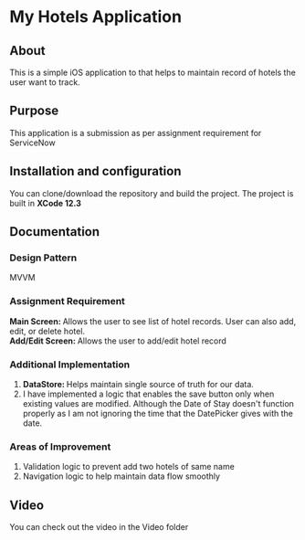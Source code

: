 # My Hotels Application

## About
This is a simple iOS application to that helps to maintain record of hotels the user want to track.

## Purpose
This application is a submission as per assignment requirement for ServiceNow

## Installation and configuration
You can clone/download the repository and build the project. The project is built in <b>XCode 12.3</b><br>

## Documentation
### Design Pattern
MVVM
### Assignment Requirement
<b> Main Screen: </b> Allows the user to see list of hotel records. User can also add, edit, or delete hotel.<br>
<b> Add/Edit Screen: </b> Allows the user to add/edit hotel record <br>
### Additional Implementation
1) <b>DataStore: </b> Helps maintain single source of truth for our data. <br>
2) I have implemented a logic that enables the save button only when existing values are modified. Although the Date of Stay doesn't function properly as I am not ignoring the time that the DatePicker gives with the date. <br>
### Areas of Improvement
1) Validation logic to prevent add two hotels of same name <br>
2) Navigation logic to help maintain data flow smoothly <br>

## Video
You can check out the video in the Video folder
